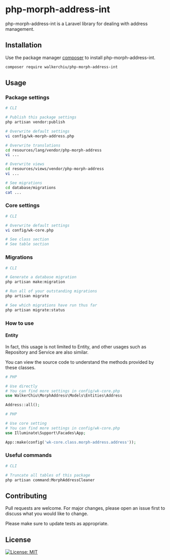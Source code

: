 # php-morph-address-int

php-morph-address-int is a Laravel library for dealing with address management.

## Installation

Use the package manager [composer](https://getcomposer.org/download/) to install php-morph-address-int.

``` bash
composer require walkerchiu/php-morph-address-int
```

## Usage

### Package settings

``` bash
# CLI

# Publish this package settings
php artisan vendor:publish

# Overwrite default settings
vi config/wk-morph-address.php

# Overwrite translations
cd resources/lang/vendor/php-morph-address
vi ...

# Overwrite views
cd resources/views/vendor/php-morph-address
vi ...

# See migrations
cd database/migrations
cat ...
```

### Core settings

``` bash
# CLI

# Overwrite default settings
vi config/wk-core.php

# See class section
# See table section
```

### Migrations

``` bash
# CLI

# Generate a database migration
php artisan make:migration

# Run all of your outstanding migrations
php artisan migrate

# See which migrations have run thus far
php artisan migrate:status
```

### How to use

#### Entity

In fact, this usage is not limited to Entity, and other usages such as Repository and Service are also similar.

You can view the source code to understand the methods provided by these classes.

``` php
# PHP

# Use directly
# You can find more settings in config/wk-core.php
use WalkerChiu\MorphAddress\Models\Entities\Address

Address::all();
```

``` php
# PHP

# Use core setting
# You can find more settings in config/wk-core.php
use Illuminate\Support\Facades\App;

App::make(config('wk-core.class.morph-address.address'));
```

### Useful commands

``` bash
# CLI

# Truncate all tables of this package
php artisan command:MorphAddressCleaner
```

## Contributing

Pull requests are welcome. For major changes, please open an issue first to discuss what you would like to change.

Please make sure to update tests as appropriate.

## License

[![License: MIT](https://img.shields.io/badge/License-MIT-yellow.svg)](https://opensource.org/licenses/MIT)
